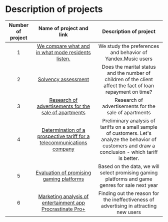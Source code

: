 # Description of projects



| Number of project | Name of project and link  | Description of project |
|:-----------------:|:-------------------------:|:--------------------:|
| 1 | [We compare what and in what mode residents listen.](https://github.com/zverevsv84/Portfolio/blob/main/Project_Yandex.Music/Project_Yandex.Music.ipynb)|             We study the preferences and behavior of Yandex.Music users    |
| 2 | [Solvency assessment](https://github.com/zverevsv84/Portfolio/blob/main/Solvency%20assessment/977f205d-c6bc-49dc-9304-23e347f3e00f.ipynb) | Does the marital status and the number of children of the client affect the fact of loan repayment on time?|
| 3 | [Research of advertisements for the sale of apartments](https://github.com/zverevsv84/Portfolio/blob/main/Research%20of%20advertisements%20for%20the%20sale%20of%20apartments/b5591300-4332-423d-b69c-46e3b8a8e667.ipynb) | Research of advertisements for the sale of apartments |
| 4 | [Determination of a prospective tariff for a telecommunications company](https://github.com/zverevsv84/Portfolio/blob/main/Determination%20of%20a%20prospective%20tariff%20for%20a%20telecommunications%20company/264b0e52-ee53-4b12-a9e0-a2024247e860%20(1).ipynb) | Preliminary analysis of tariffs on a small sample of customers. Let's analyze the behavior of customers and draw a conclusion - which tariff is better. |
| 5 | [Evaluation of promising gaming platforms](https://github.com/zverevsv84/Portfolio/blob/main/Evaluation%20of%20promising%20gaming%20platforms/3ff2e8e6-f99a-49ec-a108-f16b9a81cd95%20(1).ipynb) | Based on the data, we will select promising gaming platforms and game genres for sale next year |
| 6 | [Marketing analysis of entertainment app Procrastinate Pro+](https://github.com/zverevsv84/Portfolio/blob/main/Marketing%20analysis%20of%20entertainment%20app%20Procrastinate%20Pro%2B/b91a69f9-276b-441c-97ec-c71920b0996a.ipynb) | Finding out the reason for the ineffectiveness of advertising in attracting new users |
